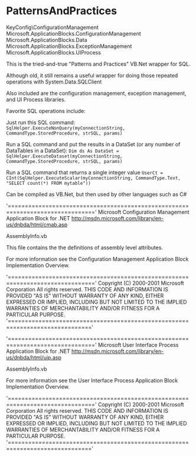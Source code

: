 # PatternsAndPractices

KeyConfig\ConfigurationManagement
Microsoft.ApplicationBlocks.ConfigurationManagement
Microsoft.ApplicationBlocks.Data
Microsoft.ApplicationBlocks.ExceptionManagement
Microsoft.ApplicationBlocks.UIProcess



This is the tried-and-true "Patterns and Practices" VB.Net wrapper for SQL. 

Although old, it still remains a useful wrapper for doing those repeated operations with System.Data.SQLClient

Also included are the configuration management, exception management, and UI Process libraries.

Favorite SQL operations include:

Just run this SQL command:
  ```SqlHelper.ExecuteNonQuery(myConnectionString, CommandType.StoredProcedure, strSQL, params)```

Run a SQL command and put the results in a DataSet (or any number of DataTables in a DataSet):
  ```Dim ds As DataSet = SqlHelper.ExecuteDataset(myConnectionString, CommandType.StoredProcedure, strSQL, params)```

Run a SQL command that returns a single integer value
  ```UserCt = CInt(SqlHelper.ExecuteScalar(myConnectionString, CommandType.Text, "SELECT count(*) FROM mytable"))```

Can be compiled as VB.Net, but then used by other languages such as C#


'==============================================================================='
 Microsoft Configuration Management Application Block for .NET
 http://msdn.microsoft.com/library/en-us/dnbda/html/cmab.asp

 AssemblyInfo.vb

 This file contains the the definitions of assembly level attributes.

 For more information see the Configuration Management Application Block Implementation Overview. 
 
'==============================================================================='
 Copyright (C) 2000-2001 Microsoft Corporation
 All rights reserved.
 THIS CODE AND INFORMATION IS PROVIDED "AS IS" WITHOUT WARRANTY
 OF ANY KIND, EITHER EXPRESSED OR IMPLIED, INCLUDING BUT NOT
 LIMITED TO THE IMPLIED WARRANTIES OF MERCHANTABILITY AND/OR
 FITNESS FOR A PARTICULAR PURPOSE.
'=============================================================================='

'==============================================================================='
 Microsoft User Interface Process Application Block for .NET
 http://msdn.microsoft.com/library/en-us/dnbda/html/uip.asp

 AssemblyInfo.vb

 For more information see the User Interface Process Application Block Implementation Overview. 
 
'==============================================================================='
 Copyright (C) 2000-2001 Microsoft Corporation
 All rights reserved.
 THIS CODE AND INFORMATION IS PROVIDED "AS IS" WITHOUT WARRANTY
 OF ANY KIND, EITHER EXPRESSED OR IMPLIED, INCLUDING BUT NOT
 LIMITED TO THE IMPLIED WARRANTIES OF MERCHANTABILITY AND/OR
 FITNESS FOR A PARTICULAR PURPOSE.
'=============================================================================='
